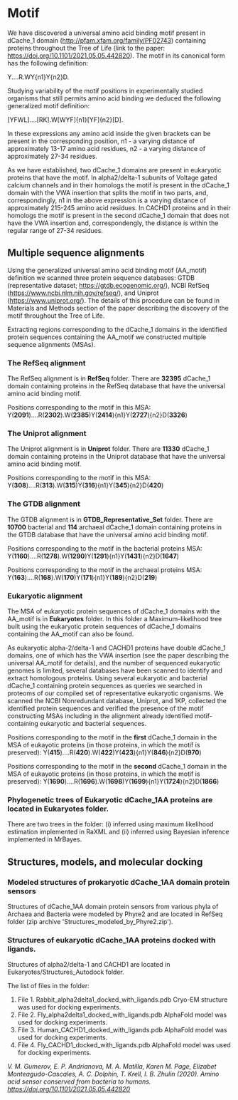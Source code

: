 # Motif

We have discovered a universal amino acid binding motif present in dCache_1 domain (http://pfam.xfam.org/family/PF02743) containing proteins throughout the Tree of Life (link to the paper: https://doi.org/10.1101/2021.05.05.442820). 
The motif in its canonical form has the following definition: 

Y....R.WY{n1}Y{n2}D.

Studying variability of the motif positions in experimentally studied organisms that still permits amino acid binding we deduced the following generalized motif definition:

[YFWL]....[RK].W[WYF]{n1}[YF]{n2}[D].

In these expressions any amino acid inside the given brackets can be present in the corresponding position, n1 - a varying distance of approximately 13-17 amino acid residues, n2 - a varying distance of approximately 27-34 residues. 

As we have established, two dCache_1 domains are present in eukaryotic proteins that have the motif. In alpha2/delta-1 subunits of Voltage gated calcium channels and in their homologs the motif is present in the dCache_1 domain with the VWA insertion that splits the motif in two parts, and, correspondingly, n1 in the above expression is a varying distance of approximately 215-245 amino acid residues. In CACHD1 proteins and in their homologs the motif is present in the second dCache_1 domain that does not have the VWA insertion and, correspondengly, the distance is within the regular range of 27-34 residues.  

## Multiple sequence alignments
Using the generalized universal amino acid binding motif (AA_motif) definition we scanned three protein sequence databases: GTDB (representative dataset; https://gtdb.ecogenomic.org/), NCBI RefSeq (https://www.ncbi.nlm.nih.gov/refseq/), and Uniprot (https://www.uniprot.org/). The details of this procedure can be found in Materials and Methods section of the paper describing the discovery of the motif throughout the Tree of Life.

Extracting regions corresponding to the dCache_1 domains in the identified protein sequences containing the AA_motif we constructed multiple sequence alignments (MSAs).

### The RefSeq alignment
The RefSeq alignment is in **RefSeq** folder. There are **32395** dCache_1 domain containing proteins in the RefSeq database that have the universal amino acid binding motif.

Positions corresponding to the motif in this MSA:
Y(**2091**)....R(**2302**).W(**2385**)Y(**2414**){n1}Y(**2727**){n2}D(**3326**)

### The Uniprot alignment
The Uniprot alignment is in **Uniprot** folder. There are **11330** dCache_1 domain containing proteins in the Uniprot database that have the universal amino acid binding motif.

Positions corresponding to the motif in this MSA:
Y(**308**)....R(**313**).W(**315**)Y(**316**){n1}Y(**345**){n2}D(**420**)

### The GTDB alignment
The GTDB alignment is in **GTDB_Representative_Set** folder. There are **10700** bacterial and **114** archaeal dCache_1 domain containing proteins in the GTDB database that have the universal amino acid binding motif.

Positions corresponding to the motif in the bacterial proteins MSA: 
Y(**1160**)....R(**1278**).W(**1290**)Y(**1291**){n1}Y(**1431**){n2}D(**1647**)

Positions corresponding to the motif in the archaeal proteins MSA:
Y(**163**)....R(**168**).W(**170**)Y(**171**){n1}Y(**189**){n2}D(**219**)

### Eukaryotic alignment

The MSA of eukaryotic protein sequences of dCache_1 domains with the AA_motif is in **Eukaryotes** folder. In this folder a Maximum-likelihood tree built using the eukaryotic protein sequences of dCache_1 domains containing the AA_motif can also be found.

As eukaryotic alpha-2/delta-1 and CACHD1 proteins have double dCache_1 domains, one of which has the VWA insertion (see the paper describing the universal AA_motif for details), and the number of sequenced eukaryotic genomes is limited, several databases have been scanned to identify and extract homologous proteins. Using several eukaryotic and bacterial dCache_1 containing protein sequences as queries we searched in proteoms of our compiled set of representative eukaryotic organisms. We scanned the NCBI Nonredundant database, Uniprot, and 1KP, collected the identified protein sequences and verified the presence of the motif constructing MSAs including in the alignment already identified motif-containing eukaryotic and bacterial sequences.

Positions corresponding to the motif in the **first** dCache_1 domain in the MSA of eukayotic proteins (in those proteins, in which the motif is preserved):
Y(**415**)....R(**420**).W(**422**)Y(**423**){n1}Y(**846**){n2}D(**970**)

Positions corresponding to the motif in the **second** dCache_1 domain in the MSA of eukayotic proteins (in those proteins, in which the motif is preserved):
Y(**1690**)....R(**1696**).W(**1698**)Y(**1699**){n1}Y(**1724**){n2}D(**1866**)

### Phylogenetic trees of Eukaryotic dCache_1AA proteins are located in Eukaryotes folder. 

There are two trees in the folder: (i) inferred using maximum likelihood estimation implemented in RaXML and (ii) inferred using Bayesian inference implemented in MrBayes.

## Structures, models, and molecular docking

### Modeled structures of prokaryotic dCache_1AA domain protein sensors 

Structures of dCache_1AA domain protein sensors from various phyla of Archaea and Bacteria were modeled by Phyre2 and are located in RefSeq folder (zip archive 'Structures_modeled_by_Phyre2.zip').

### Structures of eukaryotic dCache_1AA proteins docked with ligands.

Structures of alpha2/delta-1 and CACHD1 are located in Eukaryotes/Structures_Autodock folder. 

The list of files in the folder:

1. File 1. Rabbit_alpha2delta1_docked_with_ligands.pdb   Cryo-EM structure was used for docking experiments. 
2. File 2. Fly_alpha2delta1_docked_with_ligands.pdb      AlphaFold model was used for docking experiments.
3. File 3. Human_CACHD1_docked_with_ligands.pdb          AlphaFold model was used for docking experiments.
4. File 4. Fly_CACHD1_docked_with_ligands.pdb            AlphaFold model was used for docking experiments.

*V. M. Gumerov, E. P. Andrianova, M. A. Matilla, Karen M. Page, Elizabet Monteagudo-Cascales, A. C. Dolphin, T. Krell, I. B. Zhulin (2020). Amino acid sensor conserved from bacteria to humans. https://doi.org/10.1101/2021.05.05.442820*























